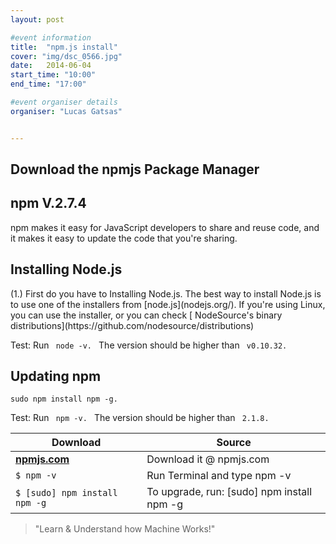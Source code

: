 ```yaml
---
layout: post

#event information
title:  "npm.js install"
cover: "img/dsc_0566.jpg"
date:   2014-06-04
start_time: "10:00"
end_time: "17:00"

#event organiser details
organiser: "Lucas Gatsas"


---
```

<h2 class="section-heading"><strong> Download the npmjs Package Manager</strong> </h2>
<h2 class="section-heading">npm V.2.7.4</h2>

npm makes it easy for JavaScript developers to share and reuse code, and it makes it easy to update the code that you're sharing. 

<h2 class="section-heading">Installing Node.js</h2>
(1.) First do you have to Installing Node.js. The best way to install Node.js is to use one of the installers from [node.js](nodejs.org/). If you're using Linux, you can use the installer, or you can check [ NodeSource's binary distributions](https://github.com/nodesource/distributions)

Test: Run <code> node -v. </code> The version should be higher than <code> v0.10.32. </code>


<h2 class="section-heading">Updating npm</h2>

<code>sudo npm install npm -g.</code>

Test: Run <code> npm -v. </code> The version should be higher than <code> 2.1.8. </code>



<table class="table">
        <thead>
          <tr>
            <th>Download</th>
            <th id="fadeout-1">Source</th>
          </tr>
        </thead>
        <tbody>
          <tr>
            <td> <strong> <a href="https://docs.npmjs.com/misc/developers"> npmjs.com</a> </strong></td>
            <td id="fadeout-1">Download it @ npmjs.com </td>
          </tr>
          <tr>
            <td><code>$ npm -v</code></td>
            <td id="fadeout-1">Run Terminal and type npm -v</td>
          </tr>
          <tr>
            <td><code>$ [sudo] npm install npm -g</code></td>
            <td id="fadeout-1">To upgrade, run: [sudo] npm install npm -g</td>
          </tr>
        </tbody>
      </table>




      
<blockquote>
    "Learn & Understand how Machine Works!"
</blockquote>